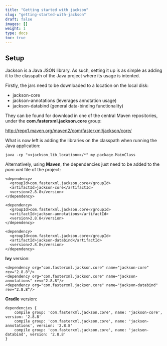 ```yaml
---
title: "Getting started with jackson"
slug: "getting-started-with-jackson"
draft: false
images: []
weight: 1
type: docs
toc: true
---
```


## Setup
Jackson is a Java JSON library. As such, setting it up is as simple as adding it to the classpath of the Java project where its usage is intented.

Firstly, the jars need to be downloaded to a location on the local disk:

 - jackson-core
 - jackson-annotations (leverages annotation usage)
 - jackson-databind (general data-binding functionality)

They can be found for download in one of the central Maven repositories, under the **com.fasterxml.jackson.core** group:

 http://repo1.maven.org/maven2/com/fasterxml/jackson/core/

What is now left is adding the libraries on the classpath when running the Java application:

    java -cp "<<jackson_lib_location>>/*" my.package.MainClass

Alternatively, using **Maven**, the dependencies just need to be added to the *pom.xml* file of the project:

    <dependency>
      <groupId>com.fasterxml.jackson.core</groupId>
      <artifactId>jackson-core</artifactId>
      <version>2.8.8</version>
    </dependency>
    
    <dependency>
      <groupId>com.fasterxml.jackson.core</groupId>
      <artifactId>jackson-annotations</artifactId>
      <version>2.8.8</version>
    </dependency>
    
    <dependency>
      <groupId>com.fasterxml.jackson.core</groupId>
      <artifactId>jackson-databind</artifactId>
      <version>2.8.8</version>
    </dependency>

**Ivy** version:

    <dependency org="com.fasterxml.jackson.core" name="jackson-core" rev="2.8.8"/>
    <dependency org="com.fasterxml.jackson.core" name="jackson-annotations" rev="2.8.8"/>
    <dependency org="com.fasterxml.jackson.core" name="jackson-databind" rev="2.8.8"/>

**Gradle** version:

    dependencies {
        compile group: 'com.fasterxml.jackson.core', name: 'jackson-core', version: '2.8.8'
        compile group: 'com.fasterxml.jackson.core', name: 'jackson-annotations', version: '2.8.8'
        compile group: 'com.fasterxml.jackson.core', name: 'jackson-databind', version: '2.8.8'
    }

